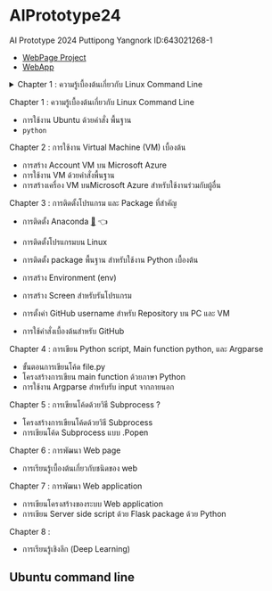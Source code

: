 # AIPrototype24
AI Prototype 2024 Puttipong Yangnork  ID:643021268-1
- [WebPage Project](https://puttipongyy.github.io/WebPageProject/)
- [WebApp](http://20.205.16.95:5006/)
<details>
  <summary>Chapter 1 : 
ความรู้เบื้องต้นเกี่ยวกับ Linux Command Line</summary>
  
  <details>
  <summary>การใช้งาน Ubuntu ด้วยคําสั่ง พื้นฐาน</summary>
  1. ```python```
</details>
</details>

Chapter 1 : 
ความรู้เบื้องต้นเกี่ยวกับ Linux Command Line
- การใช้งาน Ubuntu ด้วยคําสั่ง พื้นฐาน
- ```python```

Chapter 2 : 
การใช้งาน Virtual Machine (VM) เบื้องต้น
- การสร้าง Account VM บน Microsoft Azure
- การใช้งาน VM ด้วยคําสั่งพื้นฐาน
- การสร้างเครื่อง VM บนMicrosoft Azure สําหรับใช้งานร่วมกับผู้อื่น

Chapter 3 : 
การติดตั้งโปรแกรม และ Package ที่สําคัญ
- การติดตั้ง Anaconda [:snake:](https://www.anaconda.com/download) 👈
- การติดตั้งโปรแกรมบน Linux
- การติดตั้ง package พื้นฐาน สําหรับใช้งาน Python เบื้องต้น
- การสร้าง Environment (env)
  
- การสร้าง Screen สําหรับรันโปรแกรม
- การตั้งค่า GitHub username สําหรับ Repository บน PC และ VM
- การใช้คําสั่งเบื้องต้นสําหรับ GitHub

Chapter 4 : 
การเขียน Python script, Main function python, และ Argparse
- ขั้นตอนการเขียนโค้ด file.py
- โครงสร้างการเขียน main function ด้วยภาษา Python
- การใช้งาน Argparse สําหรับรับ input จากภายนอก

Chapter 5 : 
การเขียนโค้ดด้วยวิธี Subprocess ?
- โครงสร้างการเขียนโค้ดด้วยวิธี Subprocess
- การเขียนโค้ด Subprocess แบบ .Popen

Chapter 6 : 
การพัฒนา Web page
- การเรียนรู้เบื้องต้นเกี่ยวกับชนิดของ web

Chapter 7 : 
การพัฒนา Web application
- การเขียนโครงสร้างของระบบ Web application
- การเขียน Server side script ด้วย Flask package ด้วย Python

Chapter 8 : 
- การเรียนรู้เชิงลึก (Deep Learning)

## Ubuntu command line
